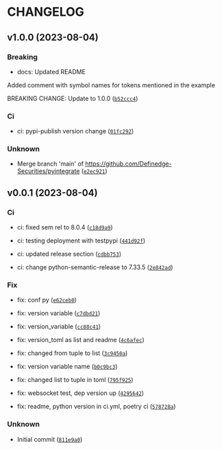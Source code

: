 # CHANGELOG



## v1.0.0 (2023-08-04)

### Breaking

* docs: Updated README

Added comment with symbol names for tokens mentioned in the example

BREAKING CHANGE: Update to 1.0.0 ([`b52ccc4`](https://github.com/Definedge-Securities/pyintegrate/commit/b52ccc4d03f3604f0b13741e1ec67f4566919d5e))

### Ci

* ci: pypi-publish version change ([`01fc292`](https://github.com/Definedge-Securities/pyintegrate/commit/01fc292d40e7a821d678a3afda8e7312cf3c1af7))

### Unknown

* Merge branch &#39;main&#39; of https://github.com/Definedge-Securities/pyintegrate ([`e2ec921`](https://github.com/Definedge-Securities/pyintegrate/commit/e2ec9217bffcb010351f61110a48c173f5f98fbc))


## v0.0.1 (2023-08-04)

### Ci

* ci: fixed sem rel to 8.0.4 ([`c18d9a9`](https://github.com/Definedge-Securities/pyintegrate/commit/c18d9a9ac10c3c88883362c056cf91d424d9148f))

* ci: testing deployment with testpypi ([`441d92f`](https://github.com/Definedge-Securities/pyintegrate/commit/441d92fb484dbdb720c26f8af73b5292522ac9a8))

* ci: updated release section ([`cdbb753`](https://github.com/Definedge-Securities/pyintegrate/commit/cdbb753904168fff4cf595a87ab12202314d7b98))

* ci: change python-semantic-release to 7.33.5 ([`2e842ad`](https://github.com/Definedge-Securities/pyintegrate/commit/2e842adad00bbacec5dce629895cadbf0252cc21))

### Fix

* fix: conf py ([`e62ceb0`](https://github.com/Definedge-Securities/pyintegrate/commit/e62ceb0445bb4b506373f9d7c645ff128ee2b8df))

* fix: version variable ([`c7dbd21`](https://github.com/Definedge-Securities/pyintegrate/commit/c7dbd2111c7d09f111ff78e45166f1b72e9ac61b))

* fix: version_variable ([`cc88c41`](https://github.com/Definedge-Securities/pyintegrate/commit/cc88c4169023cbffcdbc89b6969f51e9b3564e89))

* fix: version_toml as list and readme ([`4c6afec`](https://github.com/Definedge-Securities/pyintegrate/commit/4c6afecb6386818fc1f572b03d9bee7b56385eb4))

* fix: changed from tuple to list ([`3c9450a`](https://github.com/Definedge-Securities/pyintegrate/commit/3c9450aab928bca1a4fd72630b34ee82d9ca0397))

* fix: version variable name ([`b0c9bc3`](https://github.com/Definedge-Securities/pyintegrate/commit/b0c9bc3dd6ad7c072625b22a8eedee34e6433002))

* fix: changed list to tuple in toml ([`795f925`](https://github.com/Definedge-Securities/pyintegrate/commit/795f925f587406c24498bacc185f7eb479782876))

* fix: websocket test, dep version up ([`4295642`](https://github.com/Definedge-Securities/pyintegrate/commit/42956429460f5b54a6afd235da6916a1b475e78c))

* fix: readme, python version in ci.yml, poetry ci ([`578728a`](https://github.com/Definedge-Securities/pyintegrate/commit/578728a524ce4279a03cd9b42dcb2f621bcce3a5))

### Unknown

* Initial commit ([`811e9a0`](https://github.com/Definedge-Securities/pyintegrate/commit/811e9a0a6b9869e9c1dafc8a2af4780f30920dd0))
